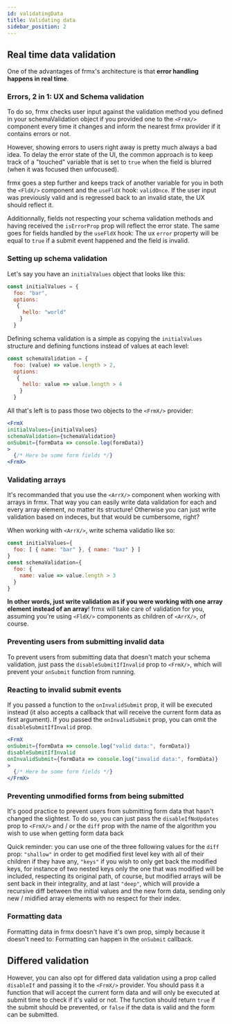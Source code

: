 ```yaml
---
id: validatingData
title: Validating data
sidebar_position: 2
---
```


## Real time data validation

One of the advantages of frmx's architecture is that **error handling happens in real time**.

### Errors, 2 in 1: UX and Schema validation

To do so, frmx checks user input against the validation method you defined in your schemaValidation object if you provided one to the `<FrmX/>` component every time it changes and inform the nearest frmx provider if it contains errors or not.

However, showing errors to users right away is pretty much always a bad idea. To delay the error state of the UI, the common approach is to keep track of a "touched" variable that is set to `true` when the field is blurred (when it was focused then unfocused).

frmx goes a step further and keeps track of another variable for you in both the `<FldX/>` component and the `useFldX` hook: `validOnce`. If the user input was previously valid and is regressed back to an invalid state, the UX should reflect it.

Additionnally, fields not respecting your schema validation methods and having received the `isErrorProp` prop will reflect the error state. The same goes for fields handled by the `useFldX` hook: The ux `error` property will be equal to `true` if a submit event happened and the field is invalid.

### Setting up schema validation

Let's say you have an `initialValues` object that looks like this:

```js
const initialValues = {
  foo: "bar",
  options:
   {
     hello: "world"
    }
  }
```

Defining schema validation is a simple as copying the `initialValues` structure and defining functions instead of values at each level:

```js
const schemaValidation = {
  foo: (value) => value.length > 2,
  options:
   {
     hello: value => value.length > 4
    }
  }
```

All that's left is to pass those two objects to the `<FrmX/>` provider:

```jsx
<FrmX
initialValues={initialValues}
schemaValidation={schemaValidation}
onSubmit={formData => console.log(formData)}
>
  {/* Here be some form fields */}
<FrmX>
```

### Validating arrays

It's recommanded that you use the `<ArrX/>` component when working with arrays in frmx. That way you can easily write data validation for each and every array element, no matter its structure! Otherwise you can just write validation based on indeces, but that would be cumbersome, right?

When working with `<ArrX/>`, write schema validatio like so:

```js
const initialValues={
  foo: [ { name: "bar" }, { name: "baz" } ]
}
const schemaValidation={
  foo: {
    name: value => value.length > 3
  }
}
```

**In other words, just write validation as if you were working with one array element instead of an array**! frmx will take care of validation for you, assuming you're using `<FldX/>` components as children of `<ArrX/>`, of course.

### Preventing users from submitting invalid data

To prevent users from submitting data that doesn't match your schema validation, just pass the `disableSubmitIfInvalid` prop to `<FrmX/>`, which will prevent your `onSubmit` function from running.

### Reacting to invalid submit events

If you passed a function to the `onInvalidSubmit` prop, it will be executed instead (it also accepts a callback that will receive the current form data as first argument). If you passed the `onInvalidSubmit` prop, you can omit the `disableSubmitIfInvalid` prop.

```jsx
<FrmX
onSubmit={formData => console.log("valid data:", formData)}
disableSubmitIfInvalid
onInvalidSubmit={formData => console.log("invalid data:", formData)}
>
  {/* Here be some form fields */}
</FrmX>
```

### Preventing unmodified forms from being submitted

It's good practice to prevent users from submitting form data that hasn't changed the slightest. To do so, you can just pass the `disableIfNoUpdates` prop to `<FrmX/>` and / or the `diff` prop with the name of the algorithm you wish to use when getting form data back

Quick reminder: you can use one of the three following values for the `diff` prop: `"shallow"` in order to get modified first level key with all of their children if they have any, `"keys"` if you wish to only get back the modified keys, for instance of two nested keys only the one that was modified will be included, respecting its original path, of course, but modified arrays will be sent back in their integrality, and at last `"deep"`, which will provide a recursive diff between the initial values and the new form data, sending only new / midified array elements with no respect for their index.

### Formatting data

Formatting data in frmx doesn't have it's own prop, simply because it doesn't need to: Formatting can happen in the `onSubmit` callback.

## Differed validation

However, you can also opt for differed data validation using a prop called `disableIf` and passing it to the `<FrmX/>` provider. You should pass it a function that will accept the current form data and will only be executed at submit time to check if it's valid or not. The function should return `true` if the submit should be prevented, or `false` if the data is valid and the form can be submitted.
